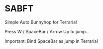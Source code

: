 # SABFT

Simple Auto Bunnyhop for Terraria!

Press W / SpaceBar / Arrow Up to jump...

Important: Bind SpaceBar as jump in Terraria!
